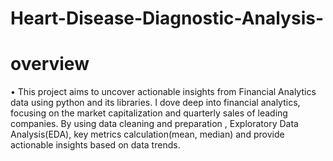 # Heart-Disease-Diagnostic-Analysis-

# overview
•	This project aims to uncover actionable insights from Financial Analytics data using python and its libraries. I dove deep into financial analytics, focusing on the market capitalization and quarterly sales of leading companies. By using data cleaning and preparation , Exploratory Data Analysis(EDA), key metrics calculation(mean, median) and provide actionable insights based on data trends. 
